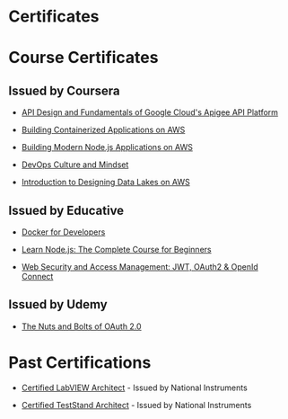 # Certificates

# Course Certificates
## Issued by Coursera
- [API Design and Fundamentals of Google Cloud's Apigee API Platform](https://coursera.org/share/87af2fbebfc847e36dd15101ae8d95f6)

- [Building Containerized Applications on AWS](https://coursera.org/share/2ccdbfa349a9e12bffc3df10e499d5c7)

- [Building Modern Node.js Applications on AWS](https://coursera.org/share/2a98611e48075b21c86e5351f672888a)

- [DevOps Culture and Mindset](https://coursera.org/share/0ef452563664a6a1f204f8f322316441)

- [Introduction to Designing Data Lakes on AWS](https://coursera.org/share/19899809854bf7bc8e3e41e7f2322561)

## Issued by Educative
- [Docker for Developers](https://www.educative.io/verify-certificate/r0w3pLtnWZ5LgVKopILlKAloJXYnF6)

- [Learn Node.js: The Complete Course for Beginners](https://www.educative.io/verify-certificate/RgxzXQFR23mW3XOEJiXmz5m8B1LDc6)

- [Web Security and Access Management: JWT, OAuth2 & OpenId Connect](https://www.educative.io/verify-certificate/0A6pZY5kgkouYlgnB7NZLOhoA5mA60Y8GiP)

## Issued by Udemy
- [The Nuts and Bolts of OAuth 2.0 ](https://www.udemy.com/certificate/UC-0ce4b432-6c7b-40e4-85d3-b60f5ae86e0f/)

# Past Certifications

- [Certified LabVIEW Architect](https://raw.githubusercontent.com/ikaz/course-certificates/main/pastCertifications/LabVIEWArchitect.pdf) -
Issued by National Instruments

- [Certified TestStand Architect](https://raw.githubusercontent.com/ikaz/course-certificates/main/pastCertifications/TestStandArchitect.pdf) -
Issued by National Instruments

